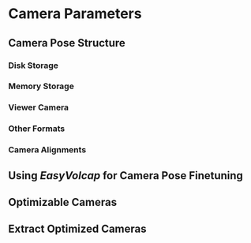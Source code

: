 # Camera Parameters

## Camera Pose Structure

### Disk Storage

### Memory Storage

### Viewer Camera

### Other Formats

### Camera Alignments

## Using ***EasyVolcap*** for Camera Pose Finetuning

## Optimizable Cameras

## Extract Optimized Cameras